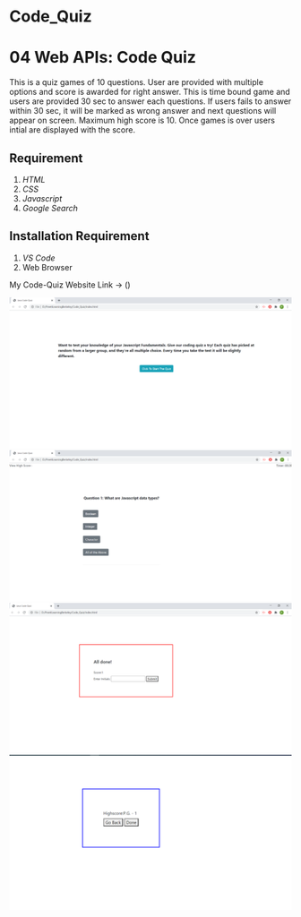# Code_Quiz
# 04 Web APIs: Code Quiz

This is a quiz games of 10 questions. User are provided with multiple options and score is awarded for right answer. This is time bound game and users are provided 30 sec to answer each questions. If users fails to answer within 30 sec, it will be marked as wrong answer and next questions will appear on screen.
Maximum high score is 10. Once games is over users intial are displayed with the score.

## Requirement
1. *HTML*
2. *CSS*
3. *Javascript*
4. *Google Search*

## Installation Requirement
1. *VS Code*
2. Web Browser

My Code-Quiz Website Link ->  ()


![screenshot](screenshot1.png)
![Snapshot](screenshot2.png)
![Snapshot](screenshot3.png)
![Snapshot](screenshot4.png)
